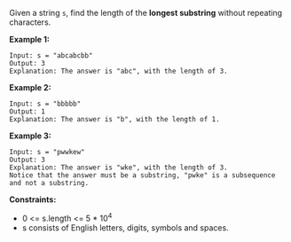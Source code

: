 Given a string `s`, find the length of the **longest substring** without repeating characters.

**Example 1:**

```console
Input: s = "abcabcbb"
Output: 3
Explanation: The answer is "abc", with the length of 3.
```

**Example 2:**

```console
Input: s = "bbbbb"
Output: 1
Explanation: The answer is "b", with the length of 1.
```

**Example 3:**

```console
Input: s = "pwwkew"
Output: 3
Explanation: The answer is "wke", with the length of 3.
Notice that the answer must be a substring, "pwke" is a subsequence and not a substring.
```

**Constraints:**

- 0 <= s.length <= 5 * 10<sup>4</sup>
- s consists of English letters, digits, symbols and spaces.
